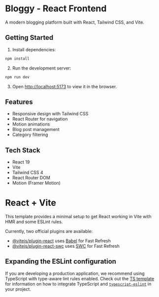 # Bloggy - React Frontend

A modern blogging platform built with React, Tailwind CSS, and Vite.

## Getting Started

1. Install dependencies:

```bash
npm install
```

2. Run the development server:

```bash
npm run dev
```

3. Open [http://localhost:5173](http://localhost:5173) to view it in the browser.

## Features

- Responsive design with Tailwind CSS
- React Router for navigation
- Motion animations
- Blog post management
- Category filtering

## Tech Stack

- React 19
- Vite
- Tailwind CSS 4
- React Router DOM
- Motion (Framer Motion)

# React + Vite

This template provides a minimal setup to get React working in Vite with HMR and some ESLint rules.

Currently, two official plugins are available:

- [@vitejs/plugin-react](https://github.com/vitejs/vite-plugin-react/blob/main/packages/plugin-react) uses [Babel](https://babeljs.io/) for Fast Refresh
- [@vitejs/plugin-react-swc](https://github.com/vitejs/vite-plugin-react/blob/main/packages/plugin-react-swc) uses [SWC](https://swc.rs/) for Fast Refresh

## Expanding the ESLint configuration

If you are developing a production application, we recommend using TypeScript with type-aware lint rules enabled. Check out the [TS template](https://github.com/vitejs/vite/tree/main/packages/create-vite/template-react-ts) for information on how to integrate TypeScript and [`typescript-eslint`](https://typescript-eslint.io) in your project.
